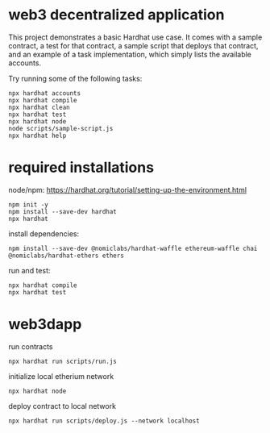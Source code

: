 # web3 decentralized application  

This project demonstrates a basic Hardhat use case. It comes with a sample contract, a test for that contract, a sample script that deploys that contract, and an example of a task implementation, which simply lists the available accounts.

Try running some of the following tasks:

```shell
npx hardhat accounts
npx hardhat compile
npx hardhat clean
npx hardhat test
npx hardhat node
node scripts/sample-script.js
npx hardhat help
```

# required installations 

node/npm:  https://hardhat.org/tutorial/setting-up-the-environment.html

```
npm init -y
npm install --save-dev hardhat
npx hardhat
```

install dependencies: 
```
npm install --save-dev @nomiclabs/hardhat-waffle ethereum-waffle chai @nomiclabs/hardhat-ethers ethers
```

run and test: 
```
npx hardhat compile
npx hardhat test
```
# web3dapp

run contracts
```
npx hardhat run scripts/run.js
```
initialize local etherium network
```
npx hardhat node
```
deploy contract to local network
```
npx hardhat run scripts/deploy.js --network localhost
```


